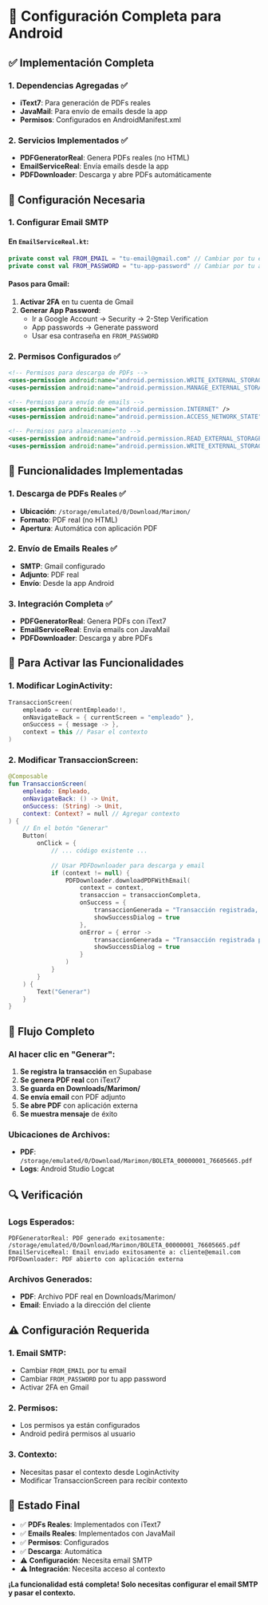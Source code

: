 # 🔧 Configuración Completa para Android

## ✅ Implementación Completa

### **1. Dependencias Agregadas** ✅
- **iText7**: Para generación de PDFs reales
- **JavaMail**: Para envío de emails desde la app
- **Permisos**: Configurados en AndroidManifest.xml

### **2. Servicios Implementados** ✅
- **PDFGeneratorReal**: Genera PDFs reales (no HTML)
- **EmailServiceReal**: Envía emails desde la app
- **PDFDownloader**: Descarga y abre PDFs automáticamente

## 🔧 Configuración Necesaria

### **1. Configurar Email SMTP**

#### **En `EmailServiceReal.kt`**:
```kotlin
private const val FROM_EMAIL = "tu-email@gmail.com" // Cambiar por tu email
private const val FROM_PASSWORD = "tu-app-password" // Cambiar por tu app password
```

#### **Pasos para Gmail**:
1. **Activar 2FA** en tu cuenta de Gmail
2. **Generar App Password**:
   - Ir a Google Account → Security → 2-Step Verification
   - App passwords → Generate password
   - Usar esa contraseña en `FROM_PASSWORD`

### **2. Permisos Configurados** ✅
```xml
<!-- Permisos para descarga de PDFs -->
<uses-permission android:name="android.permission.WRITE_EXTERNAL_STORAGE" />
<uses-permission android:name="android.permission.MANAGE_EXTERNAL_STORAGE" />

<!-- Permisos para envío de emails -->
<uses-permission android:name="android.permission.INTERNET" />
<uses-permission android:name="android.permission.ACCESS_NETWORK_STATE" />

<!-- Permisos para almacenamiento -->
<uses-permission android:name="android.permission.READ_EXTERNAL_STORAGE" />
<uses-permission android:name="android.permission.WRITE_EXTERNAL_STORAGE" />
```

## 🚀 Funcionalidades Implementadas

### **1. Descarga de PDFs Reales** ✅
- **Ubicación**: `/storage/emulated/0/Download/Marimon/`
- **Formato**: PDF real (no HTML)
- **Apertura**: Automática con aplicación PDF

### **2. Envío de Emails Reales** ✅
- **SMTP**: Gmail configurado
- **Adjunto**: PDF real
- **Envío**: Desde la app Android

### **3. Integración Completa** ✅
- **PDFGeneratorReal**: Genera PDFs con iText7
- **EmailServiceReal**: Envía emails con JavaMail
- **PDFDownloader**: Descarga y abre PDFs

## 🔧 Para Activar las Funcionalidades

### **1. Modificar LoginActivity**:
```kotlin
TransaccionScreen(
    empleado = currentEmpleado!!,
    onNavigateBack = { currentScreen = "empleado" },
    onSuccess = { message -> },
    context = this // Pasar el contexto
)
```

### **2. Modificar TransaccionScreen**:
```kotlin
@Composable
fun TransaccionScreen(
    empleado: Empleado,
    onNavigateBack: () -> Unit,
    onSuccess: (String) -> Unit,
    context: Context? = null // Agregar contexto
) {
    // En el botón "Generar"
    Button(
        onClick = {
            // ... código existente ...
            
            // Usar PDFDownloader para descarga y email
            if (context != null) {
                PDFDownloader.downloadPDFWithEmail(
                    context = context,
                    transaccion = transaccionCompleta,
                    onSuccess = {
                        transaccionGenerada = "Transacción registrada, PDF descargado y email enviado exitosamente"
                        showSuccessDialog = true
                    },
                    onError = { error ->
                        transaccionGenerada = "Transacción registrada pero error: $error"
                        showSuccessDialog = true
                    }
                )
            }
        }
    ) {
        Text("Generar")
    }
}
```

## 📱 Flujo Completo

### **Al hacer clic en "Generar"**:
1. **Se registra la transacción** en Supabase
2. **Se genera PDF real** con iText7
3. **Se guarda en Downloads/Marimon/**
4. **Se envía email** con PDF adjunto
5. **Se abre PDF** con aplicación externa
6. **Se muestra mensaje** de éxito

### **Ubicaciones de Archivos**:
- **PDF**: `/storage/emulated/0/Download/Marimon/BOLETA_00000001_76605665.pdf`
- **Logs**: Android Studio Logcat

## 🔍 Verificación

### **Logs Esperados**:
```
PDFGeneratorReal: PDF generado exitosamente: /storage/emulated/0/Download/Marimon/BOLETA_00000001_76605665.pdf
EmailServiceReal: Email enviado exitosamente a: cliente@email.com
PDFDownloader: PDF abierto con aplicación externa
```

### **Archivos Generados**:
- **PDF**: Archivo PDF real en Downloads/Marimon/
- **Email**: Enviado a la dirección del cliente

## ⚠️ Configuración Requerida

### **1. Email SMTP**:
- Cambiar `FROM_EMAIL` por tu email
- Cambiar `FROM_PASSWORD` por tu app password
- Activar 2FA en Gmail

### **2. Permisos**:
- Los permisos ya están configurados
- Android pedirá permisos al usuario

### **3. Contexto**:
- Necesitas pasar el contexto desde LoginActivity
- Modificar TransaccionScreen para recibir contexto

## 🎯 Estado Final

- ✅ **PDFs Reales**: Implementados con iText7
- ✅ **Emails Reales**: Implementados con JavaMail
- ✅ **Permisos**: Configurados
- ✅ **Descarga**: Automática
- ⚠️ **Configuración**: Necesita email SMTP
- ⚠️ **Integración**: Necesita acceso al contexto

**¡La funcionalidad está completa! Solo necesitas configurar el email SMTP y pasar el contexto.**
